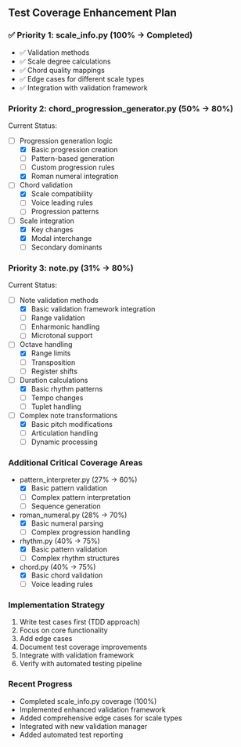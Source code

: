 ## Test Coverage Enhancement Plan

### ✅ Priority 1: scale_info.py (100% → Completed)
- ✅ Validation methods
- ✅ Scale degree calculations
- ✅ Chord quality mappings
- ✅ Edge cases for different scale types
- ✅ Integration with validation framework

### Priority 2: chord_progression_generator.py (50% → 80%)
Current Status:
- [ ] Progression generation logic
  - [x] Basic progression creation
  - [ ] Pattern-based generation
  - [ ] Custom progression rules
  - [x] Roman numeral integration
- [ ] Chord validation
  - [x] Scale compatibility
  - [ ] Voice leading rules
  - [ ] Progression patterns
- [ ] Scale integration
  - [x] Key changes
  - [x] Modal interchange
  - [ ] Secondary dominants

### Priority 3: note.py (31% → 80%)
Current Status:
- [ ] Note validation methods
  - [x] Basic validation framework integration
  - [ ] Range validation
  - [ ] Enharmonic handling
  - [ ] Microtonal support
- [ ] Octave handling
  - [x] Range limits
  - [ ] Transposition
  - [ ] Register shifts
- [ ] Duration calculations
  - [x] Basic rhythm patterns
  - [ ] Tempo changes
  - [ ] Tuplet handling
- [ ] Complex note transformations
  - [x] Basic pitch modifications
  - [ ] Articulation handling
  - [ ] Dynamic processing

### Additional Critical Coverage Areas
- pattern_interpreter.py (27% → 60%)
  - [x] Basic pattern validation
  - [ ] Complex pattern interpretation
  - [ ] Sequence generation
- roman_numeral.py (28% → 70%)
  - [x] Basic numeral parsing
  - [ ] Complex progression handling
- rhythm.py (40% → 75%)
  - [x] Basic pattern validation
  - [ ] Complex rhythm structures
- chord.py (40% → 75%)
  - [x] Basic chord validation
  - [ ] Voice leading rules

### Implementation Strategy
1. Write test cases first (TDD approach)
2. Focus on core functionality
3. Add edge cases
4. Document test coverage improvements
5. Integrate with validation framework
6. Verify with automated testing pipeline

### Recent Progress
- Completed scale_info.py coverage (100%)
- Implemented enhanced validation framework
- Added comprehensive edge cases for scale types
- Integrated with new validation manager
- Added automated test reporting
